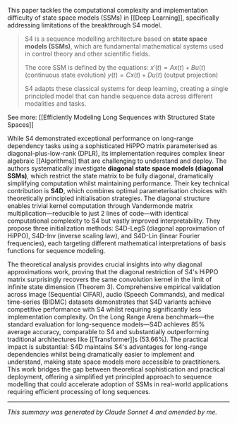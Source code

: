 This paper tackles the computational complexity and implementation difficulty of state space models (SSMs) in [[Deep Learning]], specifically addressing limitations of the breakthrough S4 model. 

>S4 is a sequence modelling architecture based on **state space models (SSMs)**, which are fundamental mathematical systems used in control theory and other scientific fields. 
>
>The core SSM is defined by the equations:
>	$x'(t) = Ax(t) + Bu(t)$  (continuous state evolution)
>	$y(t) = Cx(t) + Du(t)$   (output projection)
>
>S4 adapts these classical systems for deep learning, creating a single principled model that can handle sequence data across different modalities and tasks.

See more: [[Efficiently Modeling Long Sequences with Structured State Spaces]]

While S4 demonstrated exceptional performance on long-range dependency tasks using a sophisticated HiPPO matrix parameterised as diagonal-plus-low-rank (DPLR), its implementation requires complex linear algebraic [[Algorithms]] that are challenging to understand and deploy. The authors systematically investigate **diagonal state space models (diagonal SSMs)**, which restrict the state matrix to be fully diagonal, dramatically simplifying computation whilst maintaining performance. Their key technical contribution is **S4D**, which combines optimal parameterisation choices with theoretically principled initialisation strategies. The diagonal structure enables trivial kernel computation through Vandermonde matrix multiplication—reducible to just 2 lines of code—with identical computational complexity to S4 but vastly improved interpretability. They propose three initialization methods: S4D-LegS (diagonal approximation of HiPPO), S4D-Inv (inverse scaling law), and S4D-Lin (linear Fourier frequencies), each targeting different mathematical interpretations of basis functions for sequence modeling.

The theoretical analysis provides crucial insights into why diagonal approximations work, proving that the diagonal restriction of S4's HiPPO matrix surprisingly recovers the same convolution kernel in the limit of infinite state dimension (Theorem 3). Comprehensive empirical validation across image (Sequential CIFAR), audio (Speech Commands), and medical time-series (BIDMC) datasets demonstrates that S4D variants achieve competitive performance with S4 whilst requiring significantly less implementation complexity. On the Long Range Arena benchmark—the standard evaluation for long-sequence models—S4D achieves 85% average accuracy, comparable to S4 and substantially outperforming traditional architectures like [[Transformer]]s (53.66%). The practical impact is substantial: S4D maintains S4's advantages for long-range dependencies whilst being dramatically easier to implement and understand, making state space models more accessible to practitioners. This work bridges the gap between theoretical sophistication and practical deployment, offering a simplified yet principled approach to sequence modelling that could accelerate adoption of SSMs in real-world applications requiring efficient processing of long sequences.

---

_This summary was generated by Claude Sonnet 4 and amended by me._